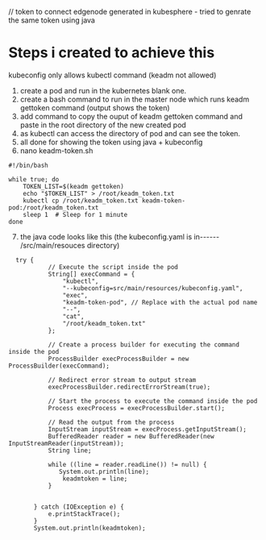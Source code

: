 // token to connect edgenode generated in kubesphere  - tried to genrate the same token using java
# Steps i created to achieve this
kubeconfig only allows kubectl command (keadm not allowed)

1. create a pod and run in the kubernetes blank one.
2. create a bash command to run in the master node which runs keadm gettoken command (output shows the token)
3. add command to copy the ouput of keadm gettoken command and paste in the root directory of the new created pod
4. as kubectl can access the directory of pod and can see the token.
5. all done for showing the token using java + kubeconfig
6. nano keadm-token.sh
```
#!/bin/bash

while true; do
    TOKEN_LIST=$(keadm gettoken)
    echo "$TOKEN_LIST" > /root/keadm_token.txt
    kubectl cp /root/keadm_token.txt keadm-token-pod:/root/keadm_token.txt
    sleep 1  # Sleep for 1 minute
done
```
7. the java code looks like this (the kubeconfig.yaml is in------ /src/main/resouces directory)
 ```
   try {
            // Execute the script inside the pod
            String[] execCommand = {
                "kubectl",
                "--kubeconfig=src/main/resources/kubeconfig.yaml",
                "exec",
                "keadm-token-pod", // Replace with the actual pod name
                "--",
                "cat",
                "/root/keadm_token.txt"
            };

            // Create a process builder for executing the command inside the pod
            ProcessBuilder execProcessBuilder = new ProcessBuilder(execCommand);

            // Redirect error stream to output stream
            execProcessBuilder.redirectErrorStream(true);

            // Start the process to execute the command inside the pod
            Process execProcess = execProcessBuilder.start();

            // Read the output from the process
            InputStream inputStream = execProcess.getInputStream();
            BufferedReader reader = new BufferedReader(new InputStreamReader(inputStream));
            String line;
            
            while ((line = reader.readLine()) != null) {
               System.out.println(line);
                keadmtoken = line;
            }

         
        } catch (IOException e) {
            e.printStackTrace();
        }
        System.out.println(keadmtoken);

   ```
